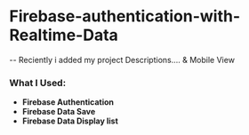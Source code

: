 # Firebase-authentication-with-Realtime-Data

-- Reciently i added my project Descriptions.... & Mobile View

### What I Used:
- **Firebase Authentication**
- **Firebase Data Save**
- **Firebase Data Display list**




